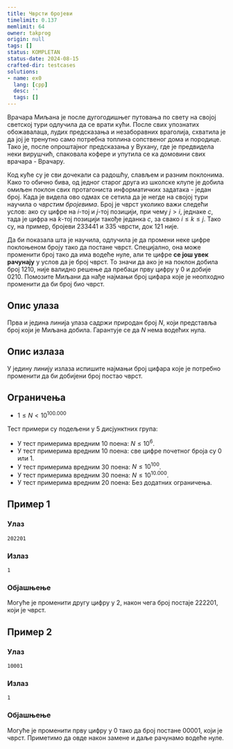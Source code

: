 ```yaml
---
title: Чврсти бројеви
timelimit: 0.137
memlimit: 64
owner: takprog
origin: null
tags: []
status: KOMPLETAN
status-date: 2024-08-15
crafted-dir: testcases
solutions:
- name: ex0
  lang: [cpp]
  desc: ''
  tags: []
---
```


Врачара Миљана је после дугогодишњег путовања по свету на својој светској тури одлучила да се врати кући. После свих упознатих обожавалаца, лудих предсказања и незаборавних враголија, схватила је да јој је тренутно само потребна топлина сопственог дома и породице. Тако је, после опроштајног предсказања у Вухану, где је предвидела неки вирушчић, спаковала кофере и упутила се ка домовини свих врачара - Врачару.

Код куће су је сви дочекали са радошћу, слављем и разним поклонима. Како то обично бива, од једног старог друга из школске клупе је добила омиљен поклон свих протагониста информатичких задатака - један број. Када је видела ово одмах се сетила да је негде на својој тури научила o *чврстим бројевима*. Број је чврст уколико важи следећи услов: ако су цифре на $i$-тој и $j$-тој позицији, при чему $j>i$, једнаке $c$, тада је цифра на $k$-тој позицији такође једанка $c$, за свако $i\leq k\leq j$. Тако су, на пример, бројеви $233441$ и $335$ чврсти, док $121$ није.

Да би показала шта је научила, одлучила је да промени неке цифре поклоњеном броју тако да постане чврст. Специјално, она може променити број тако да има водеће нуле, али те цифре **се још увек рачунају** у услов да је број чврст. То значи да ако је на поклон добила број $1210$, није валидно решење да пребаци прву цифру у $0$ и добије $0210$​. Помозите Миљани да нађе најмањи број цифара које је неопходно променити да би број био чврст.
## Опис улаза

Прва и једина линија улаза садржи природан број $N$, који представља број који је Миљана добила. Гарантује се да $N$ нема водећих нула.

## Опис излаза

У једину линију излаза испишите најмањи број цифара које је потребно променити да би добијени број постао чврст.

## Ограничења
-   $1 \leq N < 10^{100.000}$

Тест примери су подељени у 5 дисјунктних група:

-   У тест примерима вредним $10$ поена: $N \leq 10^6$.
-   У тест примерима вредним $10$ поена: све цифре почетног броја су $0$ или $1$.
-   У тест примерима вредним $30$ поена: $N \leq 10^{100}$.
-   У тест примерима вредним $30$ поена: $N \leq 10^{10.000}$.
-   У тест примерима вредним $20$ поена: Без додатних ограничења.

## Пример 1

### Улаз

```
202201
```

### Излаз

```
1
```

### Објашњење

Могуће је променити другу цифру у $2$, након чега број постаје $222201$, који је чврст.

## Пример 2

### Улаз

```
10001
```

### Излаз

```
1
```

### Објашњење

Могуће је променити прву цифру у $0$ тако да број постане $00001$, који је чврст. Приметимо да овде након замене и даље рачунамо водеће нуле.


